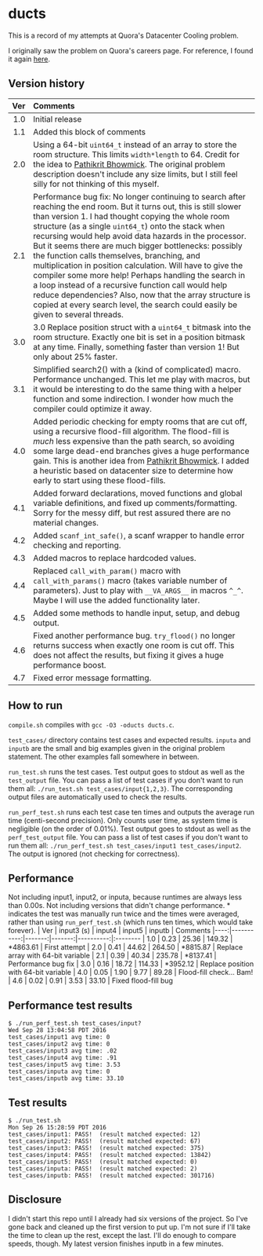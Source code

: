 # ducts
This is a record of my attempts at Quora's Datacenter Cooling problem.

I originally saw the problem on Quora's careers page.
For reference, I found it again [here](http://www.businessinsider.com/heres-the-test-you-have-to-pass-to-work-at-quora-silicon-valleys-hot-new-86-million-startup-2010-4).


## Version history
| Ver | Comments
|----:| :----
| 1.0 | Initial release
| 1.1 | Added this block of comments
| 2.0 | Using a 64-bit `uint64_t` instead of an array to store the room structure. This limits `width*length` to 64. Credit for the idea to [Pathikrit Bhowmick](https://github.com/pathikrit/Quora-Challenges/). The original problem description doesn't include any size limits, but I still feel silly for not thinking of this myself.
| 2.1 | Performance bug fix: No longer continuing to search after reaching the end room.  But it turns out, this is still slower than version 1.  I had thought copying the whole room structure (as a single `uint64_t`) onto the stack when recursing would help avoid data hazards in the processor.  But it seems there are much bigger bottlenecks: possibly the function calls themselves, branching, and multiplication in position calculation.  Will have to give the compiler some more help!  Perhaps handling the search in a loop instead of a recursive function call would help reduce dependencies?  Also, now that the array structure is copied at every search level, the search could easily be given to several threads.
| 3.0 | 3.0 Replace position struct with a `uint64_t` bitmask into the room structure. Exactly one bit is set in a position bitmask at any time. Finally, something faster than version 1! But only about 25% faster.
| 3.1 | Simplified search2() with a (kind of complicated) macro. Performance unchanged. This let me play with macros, but it would be interesting to do the same thing with a helper function and some indirection. I wonder how much the compiler could optimize it away.
| 4.0 | Added periodic checking for empty rooms that are cut off, using a recursive flood-fill algorithm. The flood-fill is *much* less expensive than the path search, so avoiding some large dead-end branches gives a huge performance gain. This is another idea from [Pathikrit Bhowmick](https://github.com/pathikrit/Quora-Challenges/). I added a heuristic based on datacenter size to determine how early to start using these flood-fills.
| 4.1 | Added forward declarations, moved functions and global variable definitions, and fixed up comments/formatting.  Sorry for the messy diff, but rest assured there are no material changes.
| 4.2 | Added `scanf_int_safe()`, a scanf wrapper to handle error checking and reporting.
| 4.3 | Added macros to replace hardcoded values.
| 4.4 | Replaced `call_with_param()` macro with `call_with_params()` macro (takes variable number of parameters).  Just to play with `__VA_ARGS__` in macros `^_^`.  Maybe I will use the added functionality later.
| 4.5 | Added some methods to handle input, setup, and debug output.
| 4.6 | Fixed another performance bug. `try_flood()` no longer returns success when exactly one room is cut off. This does not affect the results, but fixing it gives a huge performance boost.
| 4.7 | Fixed error message formatting.


## How to run
`compile.sh` compiles with `gcc -O3 -oducts ducts.c`.

`test_cases/` directory contains test cases and expected results.  `inputa` and `inputb` are the small and big examples given in the original problem statement.  The other examples fall somewhere in between.

`run_test.sh` runs the test cases.  Test output goes to stdout as well as the `test_output` file.  You can pass a list of test cases if you don't want to run them all: `./run_test.sh test_cases/input{1,2,3}`.  The corresponding output files are automatically used to check the results.

`run_perf_test.sh` runs each test case ten times and outputs the average run time (centi-second precision).  Only counts user time, as system time is negligible (on the order of 0.01%).  Test output goes to stdout as well as the `perf_test_output` file.  You can pass a list of test cases if you don't want to run them all: `./run_perf_test.sh test_cases/input1 test_cases/input2`.  The output is ignored (not checking for correctness).


## Performance
Not including input1, input2, or inputa, because runtimes are always less than 0.00s.
Not including versions that didn't change performance.
\* indicates the test was manually run twice and the times were averaged, rather than
using `run_perf_test.sh` (which runs ten times, which would take forever).
| Ver | input3 (s) | input4 | input5 | inputb    | Comments
|----:|-----------:|-------:|-------:|----------:|:--------
| 1.0 |       0.23 |  25.36 | 149.32 | \*4863.61 | First attempt
| 2.0 |       0.41 |  44.62 | 264.50 | \*8815.87 | Replace array with 64-bit variable
| 2.1 |       0.39 |  40.34 | 235.78 | \*8137.41 | Performance bug fix
| 3.0 |       0.16 |  18.72 | 114.33 | \*3952.12 | Replace position with 64-bit variable
| 4.0 |       0.05 |   1.90 |   9.77 |     89.28 | Flood-fill check... Bam!
| 4.6 |       0.02 |   0.91 |   3.53 |     33.10 | Fixed flood-fill bug


## Performance test results
```
$ ./run_perf_test.sh test_cases/input?
Wed Sep 28 13:04:58 PDT 2016
test_cases/input1 avg time: 0
test_cases/input2 avg time: 0
test_cases/input3 avg time: .02
test_cases/input4 avg time: .91
test_cases/input5 avg time: 3.53
test_cases/inputa avg time: 0
test_cases/inputb avg time: 33.10
```


## Test results
```
$ ./run_test.sh 
Mon Sep 26 15:28:59 PDT 2016
test_cases/input1: PASS!  (result matched expected: 12)
test_cases/input2: PASS!  (result matched expected: 67)
test_cases/input3: PASS!  (result matched expected: 375)
test_cases/input4: PASS!  (result matched expected: 13842)
test_cases/input5: PASS!  (result matched expected: 0)
test_cases/inputa: PASS!  (result matched expected: 2)
test_cases/inputb: PASS!  (result matched expected: 301716)
```


## Disclosure
I didn't start this repo until I already had six versions of the project.  So I've gone back and cleaned up the first version to put up.  I'm not sure if I'll take the time to clean up the rest, except the last.  I'll do enough to compare speeds, though.  My latest version finishes inputb in a few minutes.

